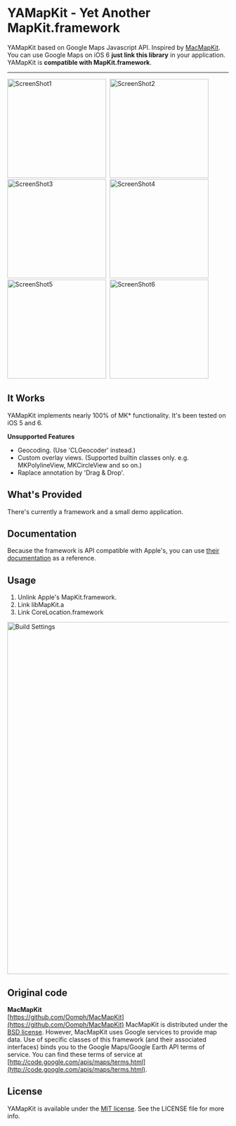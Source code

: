 YAMapKit - Yet Another MapKit.framework
========

YAMapKit based on Google Maps Javascript API. 
Inspired by [MacMapKit](https://github.com/Oomph/MacMapKit).   
You can use Google Maps on iOS 6 **just link this library** in your application. YAMapKit is **compatible with MapKit.framework**.

------
<img src="https://github.com/downloads/kishikawakatsumi/YAMapKit/1.png" alt="ScreenShot1" width="225px" style="width: 225px;" />&nbsp;
<img src="https://github.com/downloads/kishikawakatsumi/YAMapKit/2.png" alt="ScreenShot2" width="225px" style="width: 225px;" />&nbsp;
<img src="https://github.com/downloads/kishikawakatsumi/YAMapKit/3.png" alt="ScreenShot3" width="225px" style="width: 225px;" />&nbsp;
<img src="https://github.com/downloads/kishikawakatsumi/YAMapKit/4.png" alt="ScreenShot4" width="225px" style="width: 225px;" />&nbsp;
<img src="https://github.com/downloads/kishikawakatsumi/YAMapKit/5.png" alt="ScreenShot5" width="225px" style="width: 225px;" />&nbsp;
<img src="https://github.com/downloads/kishikawakatsumi/YAMapKit/6.png" alt="ScreenShot6" width="225px" style="width: 225px;" />&nbsp;


It Works
--------
YAMapKit implements nearly 100% of MK* functionality. It's been tested on iOS 5 and 6.
  
   
**Unsupported Features**  
* Geocoding. (Use 'CLGeocoder' instead.)
* Custom overlay views. (Supported builtin classes only. e.g. MKPolylineView, MKCircleView and so on.)
* Raplace annotation by 'Drag & Drop'.

What's Provided
---------------
There's currently a framework and a small demo application.

Documentation
---------------
Because the framework is API compatible with Apple's, you can use [their documentation](http://developer.apple.com/library/ios/#documentation/MapKit/Reference/MapKit_Framework_Reference/_index.html) as a reference.


## Usage
1. Unlink Apple's MapKit.framework.
2. Link libMapKit.a
3. Link CoreLocation.framework

<img src="https://github.com/downloads/kishikawakatsumi/YAMapKit/build_settings1.png" alt="Build Settings" width="800px" style="width: 800px;" />

## Original code

**MacMapKit**  
[https://github.com/Oomph/MacMapKit](https://github.com/Oomph/MacMapKit) 
MacMapKit is distributed under the [BSD license][BSD]. However, MacMapKit uses Google services to provide map data. Use of specific classes of this framework (and their associated interfaces) binds you to the Google Maps/Google Earth API terms of service. You can find these terms of service at [http://code.google.com/apis/maps/terms.html](http://code.google.com/apis/maps/terms.html).  
 
[Apache]: http://www.apache.org/licenses/LICENSE-2.0
[MIT]: http://www.opensource.org/licenses/mit-license.php
[GPL]: http://www.gnu.org/licenses/gpl.html
[BSD]: http://opensource.org/licenses/bsd-license.php

## License

YAMapKit is available under the [MIT license][MIT]. See the LICENSE file for more info.